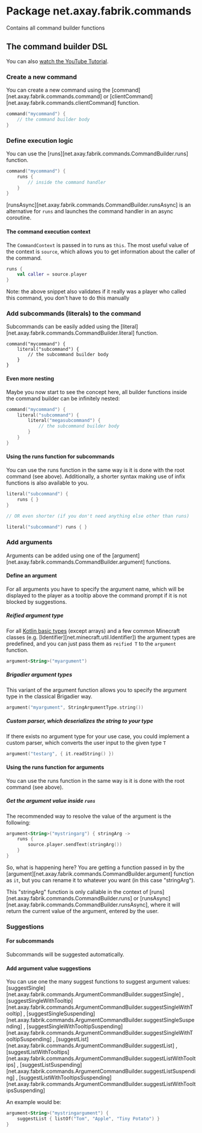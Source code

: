 # Package net.axay.fabrik.commands

Contains all command builder functions

## The command builder DSL

You can also [watch the YouTube Tutorial](https://youtu.be/KPAw8mxwskQ).

### Create a new command

You can create a new command using the [command][net.axay.fabrik.commands.command]
or [clientCommand][net.axay.fabrik.commands.clientCommand] function.

```kt
command("mycommand") {
    // the command builder body
}
```

### Define execution logic

You can use the [runs][net.axay.fabrik.commands.CommandBuilder.runs] function.

```kt
command("mycommand") {
    runs {
        // inside the command handler
    }
}
```

[runsAsync][net.axay.fabrik.commands.CommandBuilder.runsAsync] is an alternative for `runs` and launches the command
handler in an async coroutine.

#### The command execution context

The `CommandContext` is passed in to runs as `this`. The most useful value of the context is `source`, which allows you
to get information about the caller of the command.

```kt
runs {
    val caller = source.player
}
```

Note: the above snippet also validates if it really was a player who called this command, you don't have to do this
manually

### Add subcommands (literals) to the command

Subcommands can be easily added using the [literal][net.axay.fabrik.commands.CommandBuilder.literal] function.

```
command("mycommand") {
    literal("subcommand") {
        // the subcommand builder body
    }
}
```

#### Even more nesting

Maybe you now start to see the concept here, all builder functions inside the command builder can be infinitely nested:

```kt
command("mycommand") {
    literal("subcommand") {
        literal("megasubcommand") {
            // the subcommand builder body
        }
    }
}
```

#### Using the runs function for subcommands

You can use the runs function in the same way is it is done with the root command (see above). Additionally, a shorter
syntax making use of infix functions is also available to you.

```kt
literal("subcommand") {
    runs { }
}

// OR even shorter (if you don't need anything else other than runs)

literal("subcommand") runs { }
```

### Add arguments

Arguments can be added using one of the [argument][net.axay.fabrik.commands.CommandBuilder.argument] functions.

#### Define an argument

For all arguments you have to specify the argument name, which will be displayed to the player as a tooltip above the
command prompt if it is not blocked by suggestions.

##### Reified argument type

For all [Kotlin basic types](https://kotlinlang.org/docs/basic-types.html) (except arrays) and a few common Minecraft
classes (e.g. [Identifier][net.minecraft.util.Identifier]) the argument types are predefined, and you can just pass them
as `reified T` to the `argument` function.

```kt
argument<String>("myargument")
```

##### Brigadier argument types

This variant of the argument function allows you to specify the argument type in the classical Brigadier way.

```kt
argument("myargument", StringArgumentType.string())
```

##### Custom parser, which deserializes the string to your type

If there exists no argument type for your use case, you could implement a custom parser, which converts the user input
to the given type `T`

```kt
argument("testarg", { it.readString() })
```

#### Using the runs function for arguments

You can use the runs function in the same way is it is done with the root command (see above).

##### Get the argument value inside `runs`

The recommended way to resolve the value of the argument is the following:

```kt
argument<String>("mystringarg") { stringArg ->
    runs {
        source.player.sendText(stringArg())
    }
}
```

So, what is happening here? You are getting a function passed in by
the [argument][net.axay.fabrik.commands.CommandBuilder.argument] function as `it`, but you can rename it to whatever you
want (in this case "stringArg").

This "stringArg" function is only callable in the context of [runs][net.axay.fabrik.commands.CommandBuilder.runs]
or [runsAsync][net.axay.fabrik.commands.CommandBuilder.runsAsync], where it will return the current value of the
argument, entered by the user.

### Suggestions

#### For subcommands

Subcommands will be suggested automatically.

#### Add argument value suggestions

You can use one the many suggest functions to suggest argument values:
[suggestSingle][net.axay.fabrik.commands.ArgumentCommandBuilder.suggestSingle]
, [suggestSingleWithTooltip][net.axay.fabrik.commands.ArgumentCommandBuilder.suggestSingleWithTooltip]
, [suggestSingleSuspending][net.axay.fabrik.commands.ArgumentCommandBuilder.suggestSingleSuspending]
, [suggestSingleWithTooltipSuspending][net.axay.fabrik.commands.ArgumentCommandBuilder.suggestSingleWithTooltipSuspending]
, [suggestList][net.axay.fabrik.commands.ArgumentCommandBuilder.suggestList]
, [suggestListWithTooltips][net.axay.fabrik.commands.ArgumentCommandBuilder.suggestListWithTooltips]
, [suggestListSuspending][net.axay.fabrik.commands.ArgumentCommandBuilder.suggestListSuspending]
, [suggestListWithTooltipsSuspending][net.axay.fabrik.commands.ArgumentCommandBuilder.suggestListWithTooltipsSuspending]

An example would be:

```kt
argument<String>("mystringargument") {
    suggestList { listOf("Tom", "Apple", "Tiny Potato") }
}
```
